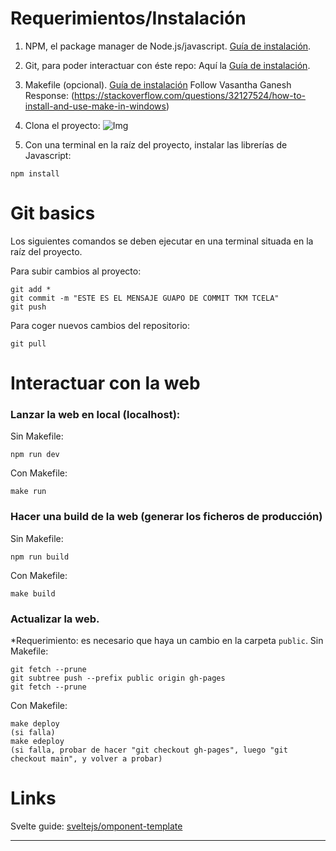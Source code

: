 # Requerimientos/Instalación

1. NPM, el package manager de Node.js/javascript. [Guía de instalación](https://phoenixnap.com/kb/install-node-js-npm-on-windows).

2. Git, para poder interactuar con éste repo: Aquí la [Guía de instalación](https://phoenixnap.com/kb/how-to-install-git-windows).

3. Makefile (opcional). [Guía de instalación](http://gnuwin32.sourceforge.net/packages/make.htm) Follow Vasantha Ganesh Response: (https://stackoverflow.com/questions/32127524/how-to-install-and-use-make-in-windows)

4. Clona el proyecto: ![Img](https://user-images.githubusercontent.com/83143288/183264967-d8ba9e98-3b7a-45c5-8e65-01bfad604911.png)

5. Con una terminal en la raíz del proyecto, instalar las librerías de Javascript:

```
npm install
```

# Git basics

Los siguientes comandos se deben ejecutar en una terminal situada en la raíz del proyecto.

Para subir cambios al proyecto:

```
git add *
git commit -m "ESTE ES EL MENSAJE GUAPO DE COMMIT TKM TCELA"
git push
```

Para coger nuevos cambios del repositorio:

```
git pull
```

# Interactuar con la web

### Lanzar la web en local (localhost):

Sin Makefile:

```
npm run dev
```

Con Makefile:

```
make run
```

### Hacer una build de la web (generar los ficheros de producción)

Sin Makefile:

```
npm run build
```

Con Makefile:

```
make build
```

### Actualizar la web.

\*Requerimiento: es necesario que haya un cambio en la carpeta `public`.
Sin Makefile:

```
git fetch --prune
git subtree push --prefix public origin gh-pages
git fetch --prune
```

Con Makefile:

```
make deploy
(si falla)
make edeploy
(si falla, probar de hacer "git checkout gh-pages", luego "git checkout main", y volver a probar)
```

# Links

Svelte guide: [sveltejs/omponent-template](https://github.com/sveltejs/component-template)

---
